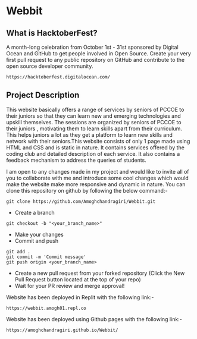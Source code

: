 # Webbit
## What is HacktoberFest?
A month-long celebration from October 1st - 31st sponsored by Digital Ocean and GitHub to get people involved in Open Source. Create your very first pull request to any public repository on GitHub and contribute to the open source developer community.

```
https://hacktoberfest.digitalocean.com/
```
## Project Description
This website basically offers a range of services by seniors of PCCOE to their juniors so that they can learn new and emerging technologies and
upskill themselves. The sessions are organized by seniors of PCCOE to their juniors , motivating them to learn skills apart from their curriculum.
This helps juniors a lot as they get a platform to learn new skills and network with their seniors.This website consists of only 1 page made using HTML and CSS and is static in nature. It contains services offered by the coding club and detailed description of each service. It also contains a feedback mechanism to address the queries of students.

I am open to any changes made in my project and would like to invite all of you to collaborate with me and introduce some cool changes which would make the website make more responsive and dynamic in nature.
You can clone this repository on github by following the below command:- 

```
git clone https://github.com/Amoghchandragiri/Webbit.git
``` 

- Create a branch

``` 
git checkout -b "<your_branch_name>"
```

- Make your changes
- Commit and push

```
git add .
git commit -m 'Commit message'
git push origin <your_branch_name>
```
- Create a new pull request from your forked repository (Click the New Pull Request button located at the top of your repo)
- Wait for your PR review and merge approval!


Website has been deployed in Replit with the following link:- 

```
https://webbit.amogh01.repl.co
```
Website has been deployed using Github pages with the following link:- 

```
https://amoghchandragiri.github.io/Webbit/
```

